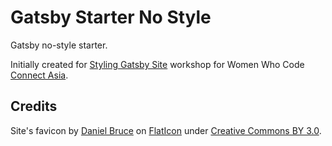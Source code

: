 # Gatsby Starter No Style

Gatsby no-style starter.

Initially created for [Styling Gatsby Site](#) <!-- TODO: put link to slides? --> workshop for Women Who Code [Connect Asia](https://wwcodeconnectasia.github.io/).

## Credits

Site's favicon by [Daniel Bruce](https://www.flaticon.com/authors/daniel-bruce) on [FlatIcon](www.flaticon.com) under [Creative Commons BY 3.0](http://creativecommons.org/licenses/by/3.0/).
